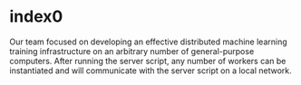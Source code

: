 # index0

Our team focused on developing an effective distributed machine learning training infrastructure on an arbitrary number of general-purpose computers. After running the server script, any number of workers can be instantiated and will communicate with the server script on a local network.
